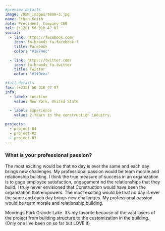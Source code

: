 ```yaml
---
#preview details
image: /DSK_images/team-3.jpg
name: Ethan Keith
role: President, Company CEO
tel: (+120) 50 318 47 07
social:
  - link: https://facebook.com/
    icon: fa-brands fa-facebook-f
    title: Facebook
    color: "#1874ec"

  - link: https://twitter.com/
    icon: fa-brands fa-twitter
    title: Twitter
    color: "#1f9cea"

#full details
fax: (+235) 50 318 47 07
info:
  - label: Location
    value: New York, United State
  
  - label: Experience
    value: 2 Years in the construction industry.

projects: 
  - project-04
  - project-02
  - project-03
---
```


### What is your professional passion?

The most exciting would be that no day is ever the same and each day brings new challenges. My professional passion would be team morale and relationship building. I think the true measure of success in an organization is to gage employee satisfaction, engagement nd the relationships that they build. I truly never envisioned that Construction would have been the organization that empowers. The most exciting would be that no day is ever the same and each day brings new challenges. My professional passion would be team morale and relationship building.

Moorings Park Grande Lake. It’s my favorite because of the vast layers of the project from building structure to the customization in the building. (Only one I’ve been on so far but LOVE it)